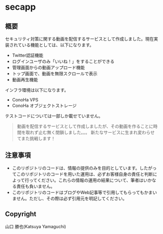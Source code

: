 # secapp

## 概要
セキュリティ対策に関する動画を配信するサービスとして作成しました。現在実装されている機能としては、以下になります。
- Twitter認証機能
- ログインユーザのみ「いいね！」をすることができる
- 管理画面からの動画アップロード機能
- トップ画面で、動画を無限スクロールで表示
- 動画再生機能

インフラ環境は以下になります。
- ConoHa VPS
- ConoHa オブジェクトストレージ

テストコードについては一部しか載せていません。

> 動画を配信するサービスとして作成しましたが、その動画を作ることに時間を取れず止む無く閉鎖しました。。。
> 新たなサービスに生まれ変わらせてまた挑戦します！

## 注意事項
- このリポジトリのコードは、情報の提供のみを目的としています。したがってこのリポジトリのコードを用いた運用は、必ずお客様自身の責任と判断によって行ってください。これらの情報の運用の結果について、筆者はいかなる責任も負いません。
- このリポジトリのコードはブログやWeb記事等で引用してもらってもかまいません。ただし、その際は必ず引用元を明記してください。

## Copyright
山口 勝也(Katsuya Yamaguchi)


